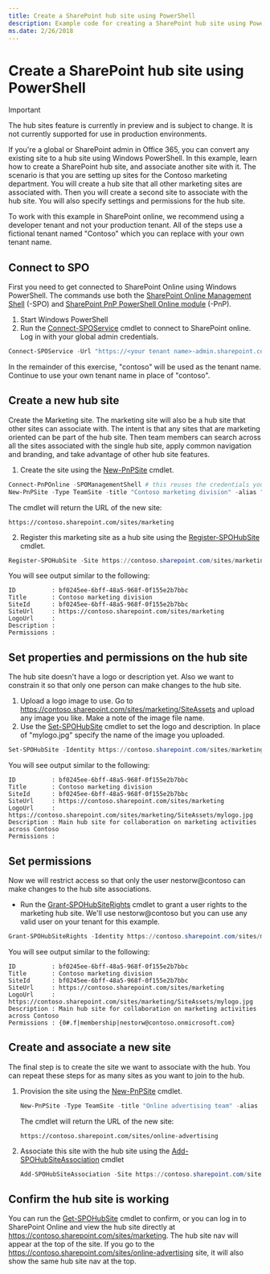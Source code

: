 ```yaml
---
title: Create a SharePoint hub site using PowerShell
description: Example code for creating a SharePoint hub site using PowerShell
ms.date: 2/26/2018
---
```


# Create a SharePoint hub site using PowerShell

> [!IMPORTANT]
> The hub sites feature is currently in preview and is subject to change. It is not currently supported for use in production environments.

If you're a global or SharePoint admin in Office 365, you can convert any existing site to a hub site using Windows PowerShell. In this example, learn how to create a SharePoint hub site, and associate another site with it. The scenario is that you are setting up sites for the Contoso marketing department. You will create a hub site that all other marketing sites are associated with. Then you will create a second site to associate with the hub site. You will also specify settings and permissions for the hub site.

To work with this example in SharePoint online, we recommend using a developer tenant and not your production tenant. All of the steps use a fictional tenant named "Contoso" which you can replace with your own tenant name.

## Connect to SPO

First you need to get connected to SharePoint Online using Windows PowerShell. The commands use both the [SharePoint Online Management Shell](https://www.microsoft.com/en-us/download/details.aspx?id=35588) (-SPO) and [SharePoint PnP PowerShell Online module](https://www.powershellgallery.com/packages/SharePointPnPPowerShellOnline) (-PnP).

1. Start Windows PowerShell
2. Run the [Connect-SPOService](https://docs.microsoft.com/en-us/powershell/module/sharepoint-pnp/connect-sposervice) cmdlet to connect to SharePoint online. Log in with your global admin credentials.

```PowerShell
Connect-SPOService -Url "https://<your tenant name>-admin.sharepoint.com"
```

In the remainder of this exercise, "contoso" will be used as the tenant name. Continue to use your own tenant name in place of "contoso".

## Create a new hub site

Create the Marketing site. The marketing site will also be a hub site that other sites can associate with. The intent is that any sites that are marketing oriented can be part of the hub site. Then team members can search across all the sites associated with the single hub site, apply common navigation and branding, and take advantage of other hub site features.

1. Create the site using the [New-PnPSite](https://docs.microsoft.com/en-us/powershell/module/sharepoint-pnp/new-pnpsite) cmdlet.

```PowerShell
Connect-PnPOnline -SPOManagementShell # this reuses the credentials you logged in with Connect-SPOService
New-PnPSite -Type TeamSite -title "Contoso marketing division" -alias "marketing" -Description "Main site for collaboration for marketing teams at Contoso"
```

The cmdlet will return the URL of the new site:

```
https://contoso.sharepoint.com/sites/marketing
```

2. Register this marketing site as a hub site using the [Register-SPOHubSite](https://docs.microsoft.com/en-us/powershell/module/sharepoint-online/register-spohubsite.md) cmdlet.

```PowerShell
Register-SPOHubSite -Site https://contoso.sharepoint.com/sites/marketing
```

You will see output similar to the following:

```
ID          : bf0245ee-6bff-48a5-968f-0f155e2b7bbc
Title       : Contoso marketing division
SiteId      : bf0245ee-6bff-48a5-968f-0f155e2b7bbc
SiteUrl     : https://contoso.sharepoint.com/sites/marketing
LogoUrl     :
Description :
Permissions :
```

## Set properties and permissions on the hub site

The hub site doesn't have a logo or description yet. Also we want to constrain it so that only one person can make changes to the hub site. 

1. Upload a logo image to use. Go to https://contoso.sharepoint.com/sites/marketing/SiteAssets and upload any image you like. Make a note of the image file name.
2. Use the [Set-SPOHubSite](https://docs.microsoft.com/en-us/powershell/module/sharepoint-online/set-spohubsite) cmdlet to set the logo and description. In place of "mylogo.jpg" specify the name of the image you uploaded.

```PowerShell
Set-SPOHubSite -Identity https://contoso.sharepoint.com/sites/marketing -LogoUrl https://contoso.sharepoint.com/marketing/SiteAssets/mylogo.jpg -Description "Main hub site for collaboration on marketing activities across Contoso"
```

You will see output similar to the following:

```
ID          : bf0245ee-6bff-48a5-968f-0f155e2b7bbc
Title       : Contoso marketing division
SiteId      : bf0245ee-6bff-48a5-968f-0f155e2b7bbc
SiteUrl     : https://contoso.sharepoint.com/sites/marketing
LogoUrl     : https://contoso.sharepoint.com/sites/marketing/SiteAssets/mylogo.jpg
Description : Main hub site for collaboration on marketing activities across Contoso
Permissions :
```

## Set permissions

Now we will restrict access so that only the user nestorw@contoso can make changes to the hub site associations.

- Run the [Grant-SPOHubSiteRights](https://docs.microsoft.com/en-us/powershell/module/sharepoint-online/grant-spohubsiterights) cmdlet to grant a user rights to the marketing hub site. We'll use nestorw@contoso but you can use any valid user on your tenant for this example.

```PowerShell
Grant-SPOHubSiteRights -Identity https://contoso.sharepoint.com/sites/marketing -Principals "nestorw@contoso" -Rights Join
```

You will see output similar to the following:

```
ID          : bf0245ee-6bff-48a5-968f-0f155e2b7bbc
Title       : Contoso marketing division
SiteId      : bf0245ee-6bff-48a5-968f-0f155e2b7bbc
SiteUrl     : https://contoso.sharepoint.com/sites/marketing
LogoUrl     : https://contoso.sharepoint.com/sites/marketing/SiteAssets/mylogo.jpg
Description : Main hub site for collaboration on marketing activities across Contoso
Permissions : {0#.f|membership|nestorw@contoso.onmicrosoft.com}
```

## Create and associate a new site

The final step is to create the site we want to associate with the hub. You can repeat these steps for as many sites as you want to join to the hub.

1. Provision the site using the [New-PnPSite](https://docs.microsoft.com/en-us/powershell/module/sharepoint-pnp/new-pnpsite) cmdlet.
    
    ```PowerShell
    New-PnPSite -Type TeamSite -title "Online advertising team" -alias "online-advertising" -Description "For collaboration on online advertising resources"
    ```
    
    The cmdlet will return the URL of the new site:
    
    ```
    https://contoso.sharepoint.com/sites/online-advertising
    ```
    
2. Associate this site with the hub site using the [Add-SPOHubSiteAssociation](https://docs.microsoft.com/en-us/powershell/module/sharepoint-online/add-spohubsiteassociation) cmdlet
    
    ```PowerShell
    Add-SPOHubSiteAssociation -Site https://contoso.sharepoint.com/sites/online-advertising -HubSite https://contoso.sharepoint.com/sites/marketing 
    ```

## Confirm the hub site is working

You can run the [Get-SPOHubSite](https://docs.microsoft.com/en-us/powershell/module/sharepoint-online/get-spohubsite) cmdlet to confirm, or you can log in to SharePoint Online and view the hub site directly at https://contoso.sharepoint.com/sites/marketing. The hub site nav will appear at the top of the site. If you go to the https://contoso.sharepoint.com/sites/online-advertising site, it will also show the same hub site nav at the top.

